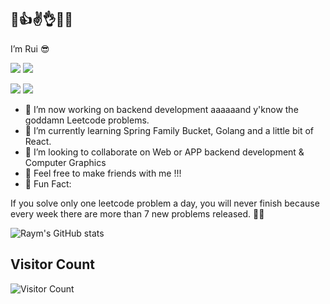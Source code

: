## 👋👍✌️👌🤟✊
I’m Rui 😎 

![](https://img.shields.io/badge/-Software%20Engineering-orange) ![](https://img.shields.io/badge/-SDU%20%7C%20College%20of%20Software%7C%202017--2021-red)

![](https://img.shields.io/badge/-Computer%20Science-8003fc)  ![](https://img.shields.io/badge/-NYU%20%7C%20Tandon%20%7C%202021--2024-5e03fc)
- 👀 I’m now working on backend development aaaaaand  y'know the goddamn Leetcode problems.
- 🌱 I’m currently learning Spring Family Bucket, Golang and a little bit of React.
- 💞️ I’m looking to collaborate on Web or APP backend development & Computer Graphics 
- 🥳 Feel free to make friends with me !!! 
- 🧐 Fun Fact: 

If you solve only one leetcode problem a day, you will never finish because every week there are more than 7 new problems released. 🤯🤯

![Raym's GitHub stats](https://github-readme-stats.vercel.app/api?username=RaymRaym&show_icons=true&theme=tokyonight)
<!-- ![Top Langs](https://github-readme-stats.vercel.app/api/top-langs/?username=RaymRaym&layout=compact&theme=tokyonight) -->

## Visitor Count
![Visitor Count](https://profile-counter.glitch.me/RaymRaym/count.svg)

<!---
RaymRaym/RaymRaym is a ✨ special ✨ repository because its `README.md` (this file) appears on your GitHub profile.
You can click the Preview link to take a look at your changes.
--->
